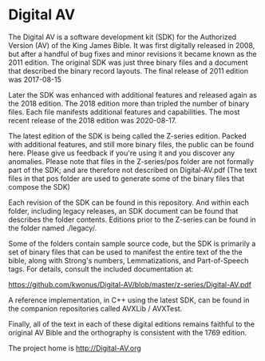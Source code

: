 # Digital AV

The Digital AV is a software development kit (SDK) for the Authorized Version (AV) of the King James Bible. It was first digitally released in 2008, but after a handful of bug fixes and minor revisions it became known as the 2011 edition.  The original SDK was just three binary files and a document that described the binary record layouts.  The final release of 2011 edition was 2017-08-15

Later the SDK was enhanced with additional features and released again as the 2018 edition.  The 2018 edition more than tripled the number of binary files.  Each file manifests additional features and capabilities.  The most recent release of the 2018 edition was 2020-08-17.

The latest edition of the SDK is being called the Z-series edition.  Packed with additional features, and still more binary files, the public can be found here.  Please give us feedback if you're using it and you discover any anomalies. Please note that files in the Z-series/pos folder are not formally part of the SDK; and are therefore not described on Digital-AV.pdf (The text files in that pos folder are used to generate some of the binary files that compose the SDK)

Each revision of the SDK can be found in this repository.  And within each folder, including legacy releases, an SDK document can be found that describes the folder contents.  Editions prior to the Z-series can be found in the folder named ./legacy/.

Some of the folders contain sample source code, but the SDK is primarily a set of binary files that can be used to manifest the entire text of the the bible, along with Strong's numbers, Lemmatizations, and Part-of-Speech tags.  For details, consult the included documentation at:

https://github.com/kwonus/Digital-AV/blob/master/z-series/Digital-AV.pdf

A reference implementation, in C++ using the latest SDK, can be found in the companion repositories called AVXLib / AVXTest.

Finally, all of the text in each of these digital editions remains faithful to the original AV Bible and the orthography is consistent with the 1769 edition.

The project home is http://Digital-AV.org
